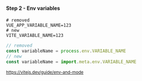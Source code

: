 #### Step 2 - Env variables

```env
# removed
VUE_APP_VARIABLE_NAME=123
# new
VITE_VARIABLE_NAME=123
```

```js
// removed
const variableName = process.env.VARIABLE_NAME
// new
const variableName = import.meta.env.VARIABLE_NAME
```

<small>

https://vitejs.dev/guide/env-and-mode

</small>


<aside class="notes">
</aside>

